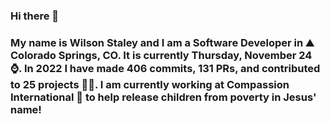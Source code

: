### Hi there 👋

### My name is Wilson Staley and I am a Software Developer in ⛰ Colorado Springs, CO.  It is currently Thursday, November 24 ⌚. In 2022 I have made 406 commits, 131 PRs, and contributed to 25 projects 👨‍💻. I am currently working at Compassion International 🏢 to help release children from poverty in Jesus' name!
